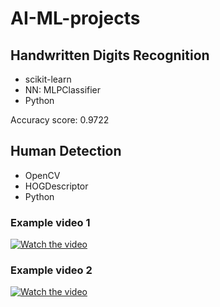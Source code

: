 # AI-ML-projects

## Handwritten Digits Recognition
- scikit-learn
- NN: MLPClassifier
- Python

Accuracy score: 0.9722

## Human Detection
- OpenCV
- HOGDescriptor
- Python

### Example video 1
[![Watch the video](https://i.imgur.com/IA9RZ6y.png)](https://youtu.be/bLUC5Lbc6QQ)
### Example video 2
[![Watch the video](https://i.imgur.com/95Ecl4K.png)](https://www.youtube.com/watch?v=NjaGyVyaEJQ)
